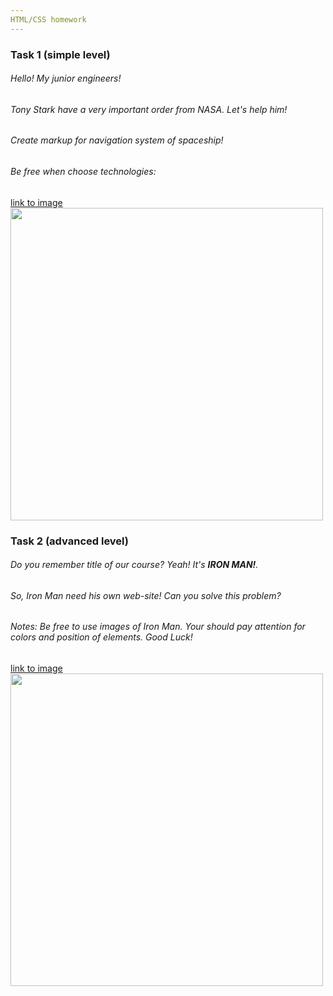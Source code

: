 ```yaml
---
HTML/CSS homework 
---
```


### Task 1 (simple level)
###### Hello! My junior engineers!
###### Tony Stark have a very important order from NASA. Let's help him!
###### Create markup for navigation system of spaceship! 
###### Be free when choose technologies:
[link to image](http://i.imgur.com/75UM1R8.png)
<img src="http://i.imgur.com/75UM1R8.png" width="500"  height="auto"/>

### Task 2 (advanced level)
###### Do you remember title of our course? Yeah! It's **IRON MAN!**. 
###### So, Iron Man need his own web-site! Can you solve this problem?
###### Notes: Be free to use images of Iron Man. Your should pay attention for colors and position of elements. Good Luck!
[link to image](https://cdn.dribbble.com/users/1314727/screenshots/4644202/ui_exercises2.png)
<img src="https://cdn.dribbble.com/users/1314727/screenshots/4644202/ui_exercises2.png" width="500" height="auto" />
